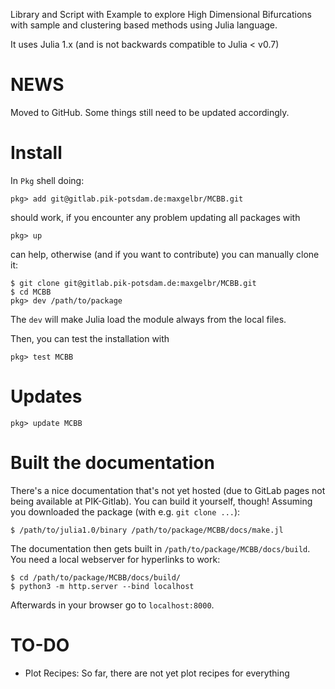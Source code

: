 Library and Script with Example to explore High Dimensional Bifurcations with sample and clustering based methods using Julia language.

It uses Julia 1.x (and is not backwards compatible to Julia < v0.7)

# NEWS

Moved to GitHub. Some things still need to be updated accordingly.

# Install

In `Pkg` shell doing:
```
pkg> add git@gitlab.pik-potsdam.de:maxgelbr/MCBB.git
```
should work, if you encounter any problem updating all packages with
```
pkg> up
```
can help, otherwise (and if you want to contribute) you can manually clone it:
```
$ git clone git@gitlab.pik-potsdam.de:maxgelbr/MCBB.git
$ cd MCBB
pkg> dev /path/to/package
```
The `dev` will make Julia load the module always from the local files.

Then, you can test the installation with
```
pkg> test MCBB
```

# Updates

```
pkg> update MCBB
```

# Built the documentation

There's a nice documentation that's not yet hosted (due to GitLab pages not being available at PIK-Gitlab). You can build it yourself, though! Assuming you downloaded the package (with e.g. `git clone ...`):

```
$ /path/to/julia1.0/binary /path/to/package/MCBB/docs/make.jl
```
The documentation then gets built in `/path/to/package/MCBB/docs/build`. You need a local webserver for hyperlinks to work:
```
$ cd /path/to/package/MCBB/docs/build/
$ python3 -m http.server --bind localhost
```
Afterwards in your browser go to `localhost:8000`.

# TO-DO

* Plot Recipes: So far, there are not yet plot recipes for everything
